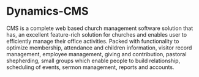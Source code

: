 # Dynamics-CMS
CMS is a complete web based church management software solution that has, an excellent feature-rich solution for churches and enables user to efficiently manage   their   office   activities. Packed with functionality to optimize membership, attendance and children information, visitor record management, employee management, giving and contribution, pastoral shepherding, small groups which enable people to build relationship, scheduling of events, sermon management, reports and accounts.
